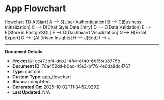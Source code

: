 # App Flowchart

flowchart TD
  A[Start]
  A --> B[User Authentication]
  B --> C[Business Initialization]
  C --> D[Chat Style Data Entry]
  D --> E[Data Validation]
  E --> F[Store in PostgreSQL]
  F --> G[Dashboard Visualization]
  G --> H[Excel Export]
  G --> I[AI Driven Insights]
  H --> J[End]
  I --> J

---
**Document Details**
- **Project ID**: ec473bf4-ddb2-4ff4-8740-6df58f387758
- **Document ID**: 70a452dd-b0ac-45a3-bf76-4e0da8dc4767
- **Type**: custom
- **Custom Type**: app_flowchart
- **Status**: completed
- **Generated On**: 2025-10-02T11:34:52.929Z
- **Last Updated**: N/A
